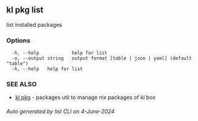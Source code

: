 ## kl pkg list

list installed packages



### Options

```
  -h, --help            help for list
  -o, --output string   output format [table | json | yaml] (default "table")
  -h, --help   help for list
```

### SEE ALSO

* [kl pkg](kl_pkg.md)  - packages util to manage nix packages of kl box

###### Auto generated by list CLI on 4-June-2024
